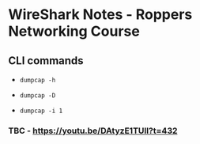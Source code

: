 # WireShark Notes - Roppers Networking Course


## CLI commands

- `dumpcap -h`

- `dumpcap -D`

- `dumpcap -i 1` 

### TBC - https://youtu.be/DAtyzE1TUlI?t=432



